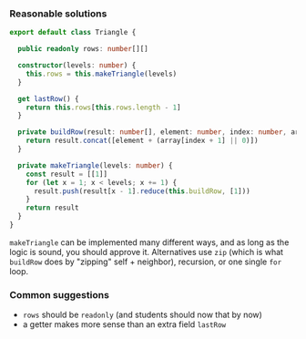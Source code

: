 ### Reasonable solutions
```typescript
export default class Triangle {

  public readonly rows: number[][]

  constructor(levels: number) {
    this.rows = this.makeTriangle(levels)
  }

  get lastRow() {
    return this.rows[this.rows.length - 1]
  }

  private buildRow(result: number[], element: number, index: number, array: number[]) {
    return result.concat([element + (array[index + 1] || 0)])
  }

  private makeTriangle(levels: number) {
    const result = [[1]]
    for (let x = 1; x < levels; x += 1) {
      result.push(result[x - 1].reduce(this.buildRow, [1]))
    }
    return result
  }
}
```

`makeTriangle` can be implemented many different ways, and as long as the logic
is sound, you should approve it. Alternatives use `zip` (which is what
`buildRow` does by "zipping" self + neighbor), recursion, or one single `for`
loop.

### Common suggestions
- `rows` should be `readonly` (and students should now that by now)
- a getter makes more sense than an extra field `lastRow`
